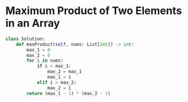 # Maximum Product of Two Elements in an Array
```python
class Solution:
    def maxProduct(self, nums: List[int]) -> int:
        max_1 = 0
        max_2 = 0
        for i in nums:
            if i > max_1:
                max_2 = max_1
                max_1 = i
            elif i > max_2:
                max_2 = i
        return (max_1 - 1) * (max_2 - 1)
```
